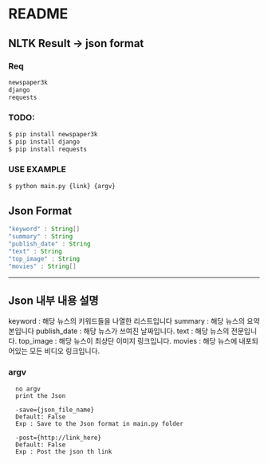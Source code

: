 # README

## NLTK Result -> json format

### Req
```bash
newspaper3k
django
requests
```

### TODO:
```bash
$ pip install newspaper3k
$ pip install django
$ pip install requests
```

### USE EXAMPLE 
```bash
$ python main.py {link} {argv}
```
## Json Format
```java
"keyword" : String[]
"summary" : String
"publish_date" : String
"text" : String
"top_image" : String
"movies" : String[]
```

---
## Json 내부 내용 설명
keyword : 해당 뉴스의 키워드들을 나열한 리스트입니다
summary : 해당 뉴스의 요약본입니다
publish_date : 해당 뉴스가 쓰여진 날짜입니다.
text : 해당 뉴스의 전문입니다.
top_image : 해당 뉴스이 최상단 이미지 링크입니다.
movies : 해당 뉴스에 내포되어있는 모든 비디오 링크입니다.

### argv
      
      no argv
      print the Json
      
      -save={json_file_name}
      Default: False
      Exp : Save to the Json format in main.py folder
      
      -post={http://link_here}
      Default: False
      Exp : Post the json th link
      
